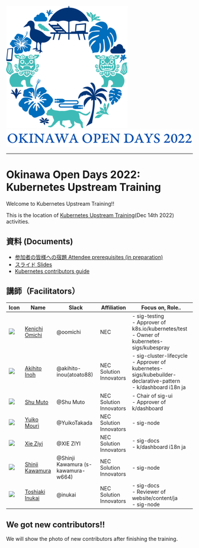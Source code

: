 [![Okinawa Open Days 2022 logo](images/logo-ood-2022.webp)](https://www.okinawaopendays.com/)<br>
[![Okinawa Open Days 2022 title](images/title-ood-2022.webp)](https://www.okinawaopendays.com/)

---

# Okinawa Open Days 2022: Kubernetes Upstream Training

Welcome to Kubernetes Upstream Training!!

This is the location of [Kubernetes Upstream Training](https://www.okinawaopendays.com/session-dec14-training)(Dec 14th 2022) activities.

## 資料 (Documents)

* [参加者の皆様への宿題 Attendee prerequisites (in preparation)](../assets/attendee-prerequisites.md)
* [スライド Slides](../assets/slide.pdf)
* [Kubernetes contributors guide](https://github.com/kubernetes/community/tree/master/contributors/guide)

## 講師（Facilitators）

| Icon | Name | Slack | Affiliation | Focus on, Role.. |
| ------------- | ------------- | ------------- | ------------- | ------------- |
|<a href="https://github.com/oomichi"><img src="https://avatars.githubusercontent.com/u/1287154?s=50"></a>| <a href="https://github.com/oomichi">Kenichi Omichi</a> | @oomichi | NEC | - sig-testing<br> - Approver of k8s.io/kubernetes/test<br> - Owner of kubernetes-sigs/kubespray |
|<a href="https://github.com/atoato88"><img src="https://avatars.githubusercontent.com/u/748740?s=50"></a>| <a href="https://github.com/atoato88">Akihito Inoh</a> | @akihito-inou(atoato88) | NEC Solution Innovators | - sig-cluster-lifecycle<br> - Approver of kubernetes-sigs/kubebuilder-declarative-pattern <br> - k/dashboard i18n ja |
|<a href="https://github.com/shu-mutou"><img src="https://avatars.githubusercontent.com/u/12838129?s=50"></a>| <a href="https://github.com/shu-mutou">Shu Muto</a> | @Shu Muto | NEC Solution Innovators | - Chair of sig-ui<br> - Approver of k/dashboard |
|<a href="https://github.com/YuikoTakada"><img src="https://avatars.githubusercontent.com/u/6335296?s=50"></a>| <a href="https://github.com/YuikoTakada">Yuiko Mouri</a> | @YuikoTakada | NEC Solution Innovators | - sig-node |
|<a href="https://github.com/ziyi-xie"><img src="https://avatars.githubusercontent.com/u/92832323?s=50"></a>| <a href="https://github.com/ziyi-xie">Xie Ziyi</a> | @XIE ZIYI | NEC Solution Innovators | - sig-docs<br> - k/dashboard i18n ja  |
|<a href="https://github.com/s-kawamura-w664"><img src="https://avatars.githubusercontent.com/u/76156228?s=50"></a>| <a href="https://github.com/s-kawamura-w664">Shinji Kawamura</a> | @Shinji Kawamura (s-kawamura-w664)  | NEC Solution Innovators | - sig-node |
|<a href="https://github.com/t-inu"><img src="https://avatars.githubusercontent.com/u/82919057?s=50"></a>| <a href="https://github.com/t-inu">Toshiaki Inukai</a> | @inukai | NEC Solution Innovators | - sig-docs<br>- Reviewer of website/content/ja<br> - sig-node |

## We got new contributors!!

We will show the photo of new contributors after finishing the training.
<!-- ![group photo 01](images/ood-2022-01.png) -->

